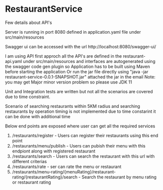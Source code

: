 # RestaurantService
Few details about  API's

Server is running in port 8080 defined in application.yaml file under src/main/resources

Swagger ui can be accessed with the url http://localhost:8080/swagger-ui/

I am using API first approch all the API's are defined in the restaurant-api.yaml  under src/main/resources
and interfaces are autogenerated using the swagger code gen plugin so 
Application has to be built using Maven before starting the application 
Or  run the jar file directly using "java -jar restaurant-service-0.0.1-SNAPSHOT.jar" attached the jar in the email
Note: you may get Major minor version problem so  please use JDK 11

Unit and Integration tests are written but not all the scenarios are covered due to time constraint.

Scenario of searching restaurants within 5KM radius and searching restaurants by operation timing is not implemented due to time constarint 
it can be done with additional time

Below end points are exposed where user can get all the required services
1. /restaurants/register - Users can register their restaurants using this end point
2. /restaurants/menu/publish - Users can pubish their menu with this endpiont along with registered restaurant
3. /restaurants/search - Users can search the restaurant with this url with different criterias
4. /restaurants/rate - ser can rate the menu or restaurant 
5. /restaurants/menu-rating/{menuRating}/restaurant-rating/{restaurantRating}/search - Search the restaurant by menu rating or restaurant rating
